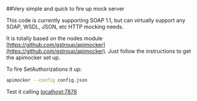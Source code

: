 ##Very simple and quick to fire up mock server

This code is currently supporting SOAP 1.1, but can virtually support any SOAP, WSDL, JSON, etc HTTP mocking needs.

It is totally based on the nodes module [https://github.com/gstroup/apimocker](https://github.com/gstroup/apimocker). Just follow the instructions to get the apimocker set up.

To fire SetAuthorizations it up:

```sh
apimocker --config config.json
```

Test it calling [localhost:7878](http://localhost:7878/SetAuthorizations)
